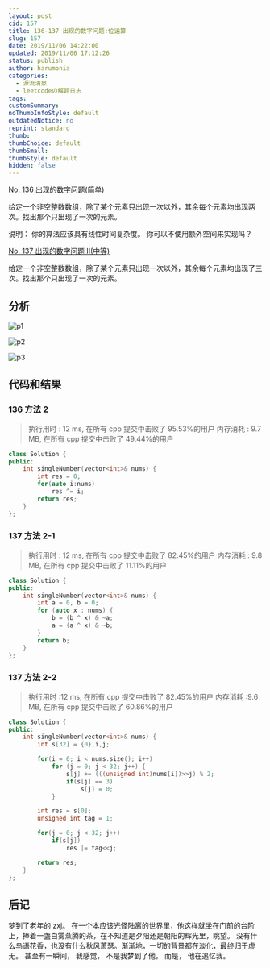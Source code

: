 ```yaml
---
layout: post
cid: 157
title: 136-137 出现的数字问题:位运算
slug: 157
date: 2019/11/06 14:22:00
updated: 2019/11/06 17:12:26
status: publish
author: harumonia
categories:
  - 源流清泉
  - leetcodeの解题日志
tags:
customSummary:
noThumbInfoStyle: default
outdatedNotice: no
reprint: standard
thumb:
thumbChoice: default
thumbSmall:
thumbStyle: default
hidden: false
---
```


[No. 136 出现的数字问题(简单)](https://leetcode-cn.com/problems/single-number/)

给定一个非空整数数组，除了某个元素只出现一次以外，其余每个元素均出现两次。找出那个只出现了一次的元素。

说明：
你的算法应该具有线性时间复杂度。 你可以不使用额外空间来实现吗？

[No. 137 出现的数字问题 II(中等)](https://leetcode-cn.com/problems/single-number-ii/)

给定一个非空整数数组，除了某个元素只出现一次以外，其余每个元素均出现了三次。找出那个只出现了一次的元素。

<!-- more -->

## 分析

![p1](https://harumona-blog.oss-cn-beijing.aliyuncs.com/old_articles/3372957076.png?Expires=1602313168&)

![p2](https://harumona-blog.oss-cn-beijing.aliyuncs.com/old_articles/576730388.png?Expires=1602313184&)

![p3](https://harumona-blog.oss-cn-beijing.aliyuncs.com/old_articles/259591578.png?Expires=1602313198&)

## 代码和结果

### 136 方法 2

> 执行用时 :
> 12 ms, 在所有 cpp 提交中击败了 95.53%的用户
> 内存消耗 :
> 9.7 MB, 在所有 cpp 提交中击败了 49.44%的用户

```cpp
class Solution {
public:
    int singleNumber(vector<int>& nums) {
        int res = 0;
        for(auto i:nums)
            res ^= i;
        return res;
    }
};
```

### 137 方法 2-1

> 执行用时 :
> 12 ms, 在所有 cpp 提交中击败了 82.45%的用户
> 内存消耗 :
> 9.8 MB, 在所有 cpp 提交中击败了 11.11%的用户

```cpp
class Solution {
public:
    int singleNumber(vector<int>& nums) {
        int a = 0, b = 0;
        for (auto x : nums) {
            b = (b ^ x) & ~a;
            a = (a ^ x) & ~b;
        }
        return b;
    }
};
```

### 137 方法 2-2

> 执行用时 :12 ms, 在所有 cpp 提交中击败了 82.45%的用户
> 内存消耗 :9.6 MB, 在所有 cpp 提交中击败了 60.86%的用户

```cpp
class Solution {
public:
    int singleNumber(vector<int>& nums) {
        int s[32] = {0},i,j;

        for(i = 0; i < nums.size(); i++)
            for (j = 0; j < 32; j++) {
                s[j] += (((unsigned int)nums[i])>>j) % 2;
                if(s[j] == 3)
                    s[j] = 0;
            }

        int res = s[0];
        unsigned int tag = 1;

        for(j = 0; j < 32; j++)
            if(s[j])
                res |= tag<<j;

        return res;
    }
};
```

## 后记

梦到了老年的 zxj。
在一个本应该光怪陆离的世界里，他这样就坐在门前的台阶上，捧着一盏白雾蒸腾的茶，在不知道是夕阳还是朝阳的辉光里，眺望。
没有什么鸟语花香，也没有什么秋风萧瑟。渐渐地，一切的背景都在淡化，最终归于虚无。
甚至有一瞬间，
我感觉，
不是我梦到了他，
而是，
他在追忆我。
